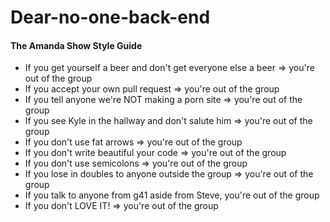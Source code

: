 # Dear-no-one-back-end


#### The Amanda Show Style Guide

* If you get yourself a beer and don't get everyone else a beer => you're out of the group
* If you accept your own pull request => you're out of the group
* If you tell anyone we're NOT making a porn site => you're out of the group
* If you see Kyle in the hallway and don't salute him => you're out of the group
* If you don't use fat arrows => you're out of the group
* If you don't write beautiful your code => you're out of the group
* If you don't use semicolons => you're out of the group
* If you lose in doubles to anyone outside the group => you're out of the group
* If you talk to anyone from g41 aside from Steve, you're out of the group
* If you don't LOVE IT! => you're out of the group
